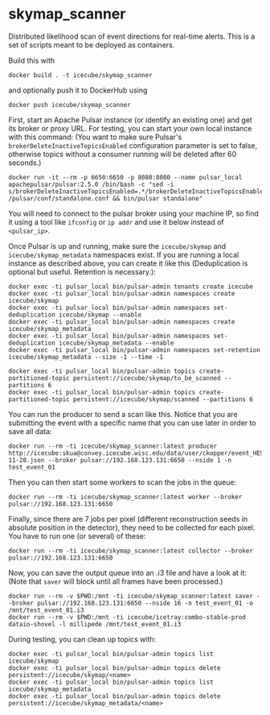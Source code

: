 # skymap_scanner

Distributed likelihood scan of event directions for real-time alerts.
This is a set of scripts meant to be deployed as containers.

Build this with 
```
docker build . -t icecube/skymap_scanner
```

and optionally push it to DockerHub using
```
docker push icecube/skymap_scanner
```

First, start an Apache Pulsar instance (or identify an existing one)
and get its broker or proxy URL.
For testing, you can start your own local instance with this command:
(You want to make sure Pulsar's `brokerDeleteInactiveTopicsEnabled` configuration
parameter is set to false, otherwise topics without a consumer running will be
deleted after 60 seconds.)
```
docker run -it --rm -p 6650:6650 -p 8080:8080 --name pulsar_local apachepulsar/pulsar:2.5.0 /bin/bash -c "sed -i s/brokerDeleteInactiveTopicsEnabled=.*/brokerDeleteInactiveTopicsEnabled=false/ /pulsar/conf/standalone.conf && bin/pulsar standalone"
```

You will need to connect to the pulsar broker using your machine IP,
so find it using a tool like `ifconfig` or `ip addr` and use it below
instead of `<pulsar_ip>`.

Once Pulsar is up and running, make sure the `icecube/skymap` and
`icecube/skymap_metadata` namespaces exist. If you are running a local
instance as described above, you can create it like this
(Deduplication is optional but useful. Retention is necessary.):
```
docker exec -ti pulsar_local bin/pulsar-admin tenants create icecube
docker exec -ti pulsar_local bin/pulsar-admin namespaces create icecube/skymap
docker exec -ti pulsar_local bin/pulsar-admin namespaces set-deduplication icecube/skymap --enable
docker exec -ti pulsar_local bin/pulsar-admin namespaces create icecube/skymap_metadata
docker exec -ti pulsar_local bin/pulsar-admin namespaces set-deduplication icecube/skymap_metadata --enable
docker exec -ti pulsar_local bin/pulsar-admin namespaces set-retention icecube/skymap_metadata --size -1 --time -1

docker exec -ti pulsar_local bin/pulsar-admin topics create-partitioned-topic persistent://icecube/skymap/to_be_scanned --partitions 6
docker exec -ti pulsar_local bin/pulsar-admin topics create-partitioned-topic persistent://icecube/skymap/scanned --partitions 6
```

You can run the producer to send a scan like this. Notice that you are submitting the
event with a specific name that you can use later in order to save all data:

```
docker run --rm -ti icecube/skymap_scanner:latest producer http://icecube:skua@convey.icecube.wisc.edu/data/user/ckopper/event_HESE_2017-11-28.json --broker pulsar://192.168.123.131:6650 --nside 1 -n test_event_01
```

Then you can then start some workers to scan the jobs in the queue:

```
docker run --rm -ti icecube/skymap_scanner:latest worker --broker pulsar://192.168.123.131:6650
```

Finally, since there are 7 jobs per pixel (different reconstruction seeds in absolute position
in the detector), they need to be collected for each pixel. You have to run one
(or several) of these:

```
docker run --rm -ti icecube/skymap_scanner:latest collector --broker pulsar://192.168.123.131:6650
```

Now, you can save the output queue into an .i3 file and have a look at it:
(Note that `saver` will block until all frames have been processed.)

```
docker run --rm -v $PWD:/mnt -ti icecube/skymap_scanner:latest saver --broker pulsar://192.168.123.131:6650 --nside 16 -n test_event_01 -o /mnt/test_event_01.i3
docker run --rm -v $PWD:/mnt -ti icecube/icetray:combo-stable-prod dataio-shovel -l millipede /mnt/test_event_01.i3
```


During testing, you can clean up topics with:
```
docker exec -ti pulsar_local bin/pulsar-admin topics list icecube/skymap
docker exec -ti pulsar_local bin/pulsar-admin topics delete persistent://icecube/skymap/<name>
docker exec -ti pulsar_local bin/pulsar-admin topics list icecube/skymap_metadata
docker exec -ti pulsar_local bin/pulsar-admin topics delete persistent://icecube/skymap_metadata/<name>
```
